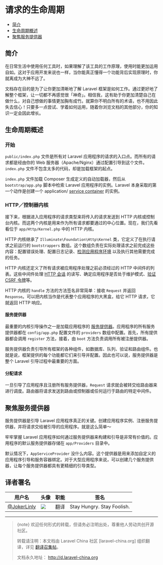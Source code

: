 # 请求的生命周期

- [简介](#introduction)
- [生命周期概述](#lifecycle-overview)
- [聚焦服务提供器](#focus-on-service-providers)

<a name="introduction"></a>
## 简介

在日常生活中使用任何工具时，如果理解了该工具的工作原理，使用时能更加运用自如。这对于应用开发来说也一样，当你能真正懂得一个功能背后实现原理时，你就离成为大神不远了。

文档存在目的是为了让你更加清晰地了解 Laravel 框架是如何工作。通过更好地了解整个框架，让一切都不再感觉很「神奇」。相信我，这有助于你更加清楚自己在做什么，对自己想做的事情更加胸有成竹。就算你不明白所有的术语，也不用因此失去信心！只要多一点尝试、学着如何运用，随着你浏览文档的其他部分，你的知识一定会因此增长。

<a name="lifecycle-overview"></a>
## 生命周期概述

### 开始

`public/index.php` 文件是所有对 Laravel 应用程序的请求的入口点。而所有的请求都是经由你的 Web 服务器（Apache/Nginx）通过配置引导到这个文件。`index.php` 文件不包含太多的代码，却是加载框架的起点。

`index.php` 文件加载 Composer 生成定义的自动加载器，然后从 `bootstrap/app.php` 脚本中检索 Laravel 应用程序的实例。Laravel 本身采取的第一个动作是创建一个 application/ [service container](/docs/{{version}}/container) 的实例。

### HTTP／控制器内核

接下来，根据进入应用程序的请求类型来将传入的请求发送到 HTTP 内核或控制台内核。而这两个内核是用来作为所有请求都要通过的中心位置。现在，我们先看看位于 `app/Http/Kernel.php` 中的 HTTP 内核。

HTTP 内核继承了 `Illuminate\Foundation\Http\Kernel` 类，它定义了在执行请求之前运行的 `bootstrappers` 数组。这个数组负责在实际处理请求之前完成这些内容：配置错误处理、配置日志记录、[检测应用程序环境](/docs/{{version}}/configuration#environment-configuration) 以及执行其他需要完成的任务。

HTTP 内核还定义了所有请求被应用程序处理之前必须经过的 HTTP 中间件的列表。这些中间件处理 [HTTP 会话](/docs/{{version}}/session) 的读写、确定应用程序是否处于维护模式、[验证 CSRF 令牌](/docs/{{version}}/csrf)等。

HTTP 内核的 `handle` 方法的方法签名非常简单：接收 `Request` 并返回 `Response`。可以把内核当作是代表整个应用程序的大黑盒，给它 HTTP 请求，它就返回 HTTP 响应。

#### 服务提供器

最重要的内核引导操作之一是加载应用程序的 [服务提供器](/docs/{{version}}/providers)。应用程序的所有服务提供器都在 `config/app.php` 配置文件的 `providers` 数组中配置。首先，所有提供器都会调用 `register` 方法，接着，由 `boot` 方法负责调用所有被注册提供器。

服务提供器负责引导所有框架的各种组件，如数据库、队列、验证和路由组件。也就是说，框架提供的每个功能都它们来引导并配置。因此也可以说，服务提供器是整个 Laravel 引导过程中最重要的方面。

#### 分配请求

一旦引导了应用程序且注册所有服务提供器，`Request` 请求就会被转交给路由器来进行调度。路由器将请求发送到路由或控制器或任何运行于路由的特定中间件。

<a name="focus-on-service-providers"></a>
## 聚焦服务提供器

服务提供器是引导 Laravel 应用程序真正的关键。创建应用程序实例、注册服务提供器，并将请求交给被引导的应用程序。就是这么简单～

牢牢掌握 Laravel 应用程序如何通过服务提供器来构建和引导是非常有价值的。应用程序的默认服务提供器存储在 `app/Providers` 目录中。

默认情况下，`AppServiceProvider` 没什么内容。这个提供器是用来添加自定义的应用程序引导和服务容器绑定。对于大型应用程序来说，可以创建几个服务提供器，让每个服务提供器都具有更精细的引导类型。

## 译者署名

| 用户名 | 头像 | 职能 | 签名 |
|---|---|---|---|
| [@JokerLinly](https://laravel-china.org/users/5350)  | <img class="avatar-66 rm-style" src="https://dn-phphub.qbox.me/uploads/avatars/5350_1481857380.jpg">  |  翻译  | Stay Hungry. Stay Foolish. |

---

> {note} 欢迎任何形式的转载，但请务必注明出处，尊重他人劳动共创开源社区。
>
> 转载请注明：本文档由 Laravel China 社区 [laravel-china.org] 组织翻译，详见 [翻译召集帖](https://laravel-china.org/topics/5756/laravel-55-document-translation-call-come-and-join-the-translation)。
>
> 文档永久地址： http://d.laravel-china.org
